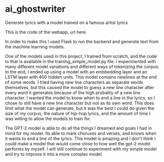 # ai_ghostwriter
Generate lyrics with a model trained on a famous artist lyrics

This is the code of the webapp, url here.

In order to make this I used Flask to run the backend and generate text from the machine learning models.

One of the models used in this project, I trained from scratch, and the code to that is available in the training_simple_model.py file.
I experimented with many different model variations and different ways of tokenizing the corpus. In the end, I ended up using a model with
an embbedding layer and an LSTM layer with 400 hidden units. This model contains newlines at the end of some words. I tried having new
line characters as separate words themselves, but this caused the model to guess a new line character after every word it generates
because of the high probality of a new line character. I wanted the model to know when to end a line in the lyrics, so I chose to still
have a new line character but not as its own word. This does limit what the model can generate, but it was the best I could do given
the size of my corpus, the nature of hip-hop lyrics, and the amount of time I was willing to allow the models to train for.

The GPT-2 model is able to do all the things I dreamed and goals I had in mind for my model. Its able to mark choruses and verses, and
knows when it wants to end a line of the lyrics. This model is amazing and I don't think I could make a model that would come close to
how well the gpt-2 model performs by myself.  I will still continue to experiment with my simple model and try to improve it into a more
complex model.
